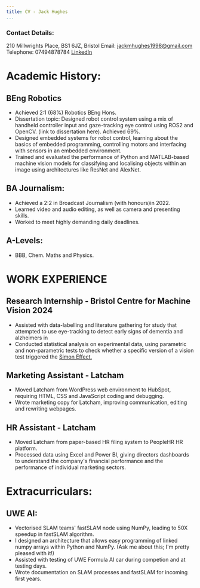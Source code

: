 ```yaml
---
title: CV - Jack Hughes
...
```

### Contact Details:
210 Millwrights Place, BS1 6JZ, Bristol
Email: jackmhughes1998@gmail.com
Telephone: 07494878784
[LinkedIn](https://www.linkedin.com/in/jack-hughes-latchamdirect/)

# Academic History:

## BEng Robotics
- Achieved 2:1 (68%) Robotics BEng Hons.
- Dissertation topic: Designed robot control system using a mix of handheld controller input and gaze-tracking eye control using ROS2 and OpenCV. (link to dissertation here). Achieved 69%.
- Designed embedded systems for robot control, learning about the basics of embedded programming, controlling motors and interfacing with sensors in an embedded environment. 
- Trained and evaluated the performance of Python and MATLAB-based machine vision models for classifying and localising objects within an image using architectures like ResNet and AlexNet.

## BA Journalism:
- Achieved a 2:2 in Broadcast Journalism (with honours)in 2022. 
- Learned video and audio editing, as well as camera and presenting skills.
- Worked to meet highly demanding daily deadlines.

## A-Levels:
- BBB, Chem. Maths and Physics.

# WORK EXPERIENCE

## Research Internship - Bristol Centre for Machine Vision 2024
- Assisted with data-labelling and literature gathering for study that attempted to use eye-tracking to detect early signs of dementia and alzheimers in 
- Conducted statistical analysis on experimental data, using parametric and non-parametric tests to check whether a specific version of a vision test triggered the [Simon Effect.](https://en.wikipedia.org/wiki/Simon_effect)

## Marketing Assistant - Latcham
- Moved Latcham from WordPress web environment to HubSpot, requiring HTML, CSS and JavaScript coding and debugging.
- Wrote marketing copy for Latcham, improving communication, editing and rewriting webpages.

## HR Assistant - Latcham
- Moved Latcham from paper-based HR filing system to PeopleHR HR platform.
- Processed data using Excel and Power BI, giving directors dashboards to understand the company's financial performance and the performance of individual marketing sectors.

# Extracurriculars: 
## UWE AI:
- Vectorised SLAM teams' fastSLAM node using NumPy, leading to 50X speedup in fastSLAM algorithm.
- I designed an architecture that allows easy programming of linked numpy arrays within Python and NumPy. (Ask me about this; I'm pretty pleased with it!)
- Assisted with testing of UWE Formula AI car during competion and at testing days.
- Wrote documentation on SLAM processes and fastSLAM for incoming first years.
